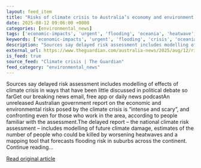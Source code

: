 ```yaml
---
layout: feed_item
title: "Risks of climate crisis to Australia’s economy and environment are ‘intense and scary’, unreleased government report says"
date: 2025-08-12 09:06:00 +0000
categories: [environmental_news]
tags: ['economic-impacts', 'urgent', 'flooding', 'oceania', 'heatwave', 'extreme-weather', 'australia', 'climate-costs']
keywords: ['economic-impacts', 'urgent', 'flooding', 'crisis', 'oceania', 'heatwave', 'climate', 'risks']
description: "Sources say delayed risk assessment includes modelling of effects of climate crisis in ways that have been little discussed in political debate so farGet our..."
external_url: https://www.theguardian.com/australia-news/2025/aug/12/risks-of-climate-crisis-to-australias-economy-and-environment-are-intense-and-scary-unreleased-government-report-says
is_feed: true
source_feed: "Climate crisis | The Guardian"
feed_category: "environmental_news"
---
```


Sources say delayed risk assessment includes modelling of effects of climate crisis in ways that have been little discussed in political debate so farGet our breaking news email, free app or daily news podcastAn unreleased Australian government report on the economic and environmental risks posed by the climate crisis is “intense and scary”, and confronting even for those who work in the area, according to people familiar with the assessment.The delayed report – the national climate risk assessment – includes modelling of future climate damage, estimates of the number of people who could be killed by worsening heatwaves and a mapping tool that forecasts flooding risk in suburbs across the continent. Continue reading...

[Read original article](https://www.theguardian.com/australia-news/2025/aug/12/risks-of-climate-crisis-to-australias-economy-and-environment-are-intense-and-scary-unreleased-government-report-says)
